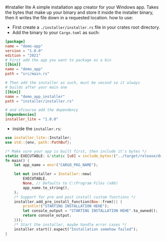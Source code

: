 #Installer lite
A simple installation app creator for your Windows app.
Takes the bytes that make up your binary and store it inside the installer binary, then it writes the file down in a requested location.
how to use:
- First create a `./installer/installer.rs` file in your crates root directory.
- Add the binary to your `Cargo.toml` as such:
```toml
[package]
name = "demo-app"
version = "1.0.0"
edition = "2021"
# First add the app you want to package as a bin
[[bin]]
name = "demo_app"
path = "src/main.rs"

# Then add the installer as such, must be second so it always
# builds after your main one
[[bin]]
name = "demo_app_installer"
path = "installer/installer.rs"

# and ofcourse add the dependency
[dependencies]
installer_lite = "1.0.0"
```
- inside the `installer.rs`:
```rs
use installer_lite::Installer;
use std::{env, path::PathBuf};

/* Make sure your app is built first, then include it's bytes */
static EXECUTABLE: &'static [u8] = include_bytes!("../target/release/demo_app.exe");
fn main() {
    let app_name = env!("CARGO_PKG_NAME");

    let mut installer = Installer::new(
        EXECUTABLE,
        None, // Defaults to C:\Program Files (x86)
        app_name.to_string(),
    );
    /* Support for pre and post install custom functions */
    installer.add_pre_install_function(Box::from(|| {
        println!("STARTING INSTALLATION HEHE");
        let console_output = "STARTING INSTALLATION HEHE".to_owned();
        return console_output;
    }));
    /* Start the installer, maybe handle error cases */
    installer.start().expect("Installation somehow failed");
}
```